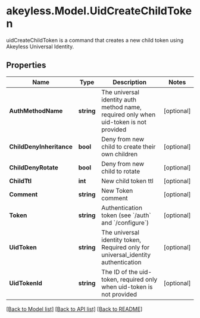# akeyless.Model.UidCreateChildToken
uidCreateChildToken is a command that creates a new child token using Akeyless Universal Identity.

## Properties

Name | Type | Description | Notes
------------ | ------------- | ------------- | -------------
**AuthMethodName** | **string** | The universal identity auth method name, required only when uid-token is not provided | [optional] 
**ChildDenyInheritance** | **bool** | Deny from new child to create their own children | [optional] 
**ChildDenyRotate** | **bool** | Deny from new child to rotate | [optional] 
**ChildTtl** | **int** | New child token ttl | [optional] 
**Comment** | **string** | New Token comment | [optional] 
**Token** | **string** | Authentication token (see &#x60;/auth&#x60; and &#x60;/configure&#x60;) | [optional] 
**UidToken** | **string** | The universal identity token, Required only for universal_identity authentication | [optional] 
**UidTokenId** | **string** | The ID of the uid-token, required only when uid-token is not provided | [optional] 

[[Back to Model list]](../README.md#documentation-for-models) [[Back to API list]](../README.md#documentation-for-api-endpoints) [[Back to README]](../README.md)

